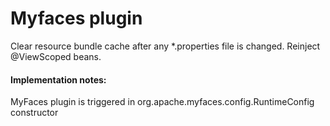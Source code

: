 Myfaces plugin
==================
Clear resource bundle cache after any *.properties file is changed.
Reinject @ViewScoped beans.

#### Implementation notes:
MyFaces plugin is triggered in org.apache.myfaces.config.RuntimeConfig constructor
